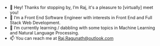 - 👋  Hey! Thanks for stopping by, I’m Raj, it's a pleasure to [virtually] meet you!
- 👀  I’m a Front End Software Engineer with interests in Front End and Full Stack Web Development. 
- 🌱  I’m currently learning / dabbling with some topics in Machine Learning and Natural Language Processing.
- 📫  You can reach me at Raj.Ragunath@outlook.com

<!---
Raj-Ragunath/Raj-Ragunath is a ✨ special ✨ repository because its `README.md` (this file) appears on your GitHub profile.
You can click the Preview link to take a look at your changes.
--->
